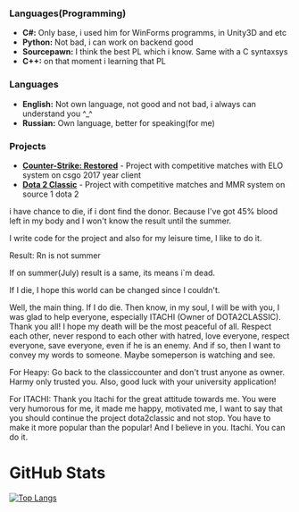 ### Languages(Programming)
- **C#:** Only base, i used him for WinForms programms, in Unity3D and etc
- **Python:** Not bad, i can work on backend good
- **Sourcepawn:** I think the best PL which i know. Same with a C syntaxsys 
- **C++:** on that moment i learning that PL
### Languages
- **English:** Not own language, not good and not bad, i always can understand you ^_^
- **Russian:** Own language, better for speaking(for me)

### Projects
- **<a href="https://www.csrestored.xyz/">Counter-Strike: Restored</a>** - Project with competitive matches with ELO system on csgo 2017 year client
- **<a href="https://dotaclassic.ru/">Dota 2 Classic</a>** - Project with competitive matches and MMR system on source 1 dota 2

i have chance to die, if i dont find the donor. Because I've got 45% blood left in my body and I won't know the result until the summer.

I write code for the project and also for my leisure time, I like to do it.

Result: Rn is not summer

If on summer(July) result is a same, its means i`m dead.

If I die, I hope this world can be changed since I couldn't.

Well, the main thing. If I do die. Then know, in my soul, I will be with you, I was glad to help everyone, especially ITACHI (Owner of DOTA2CLASSIC). Thank you all! I hope my death will be the most peaceful of all. Respect each other, never respond to each other with hatred, love everyone, respect everyone, save everyone, even if he is an enemy. And if so, then I want to convey my words to someone. Maybe someperson is watching and see.

For Heapy:
Go back to the classiccounter and don't trust anyone as owner. Harmy only trusted you.
Also, good luck with your university application! 

For ITACHI:
Thank you Itachi for the great attitude towards me. You were very humorous for me, it made me happy, motivated me, I want to say that you should continue the project dota2classic and not stop. You have to make it more popular than the popular! And I believe in you. Itachi. You can do it.

# GitHub Stats
[![Top Langs](https://github-readme-stats.vercel.app/api/top-langs/?username=zloybik)](https://github.com/anuraghazra/github-readme-stats)
